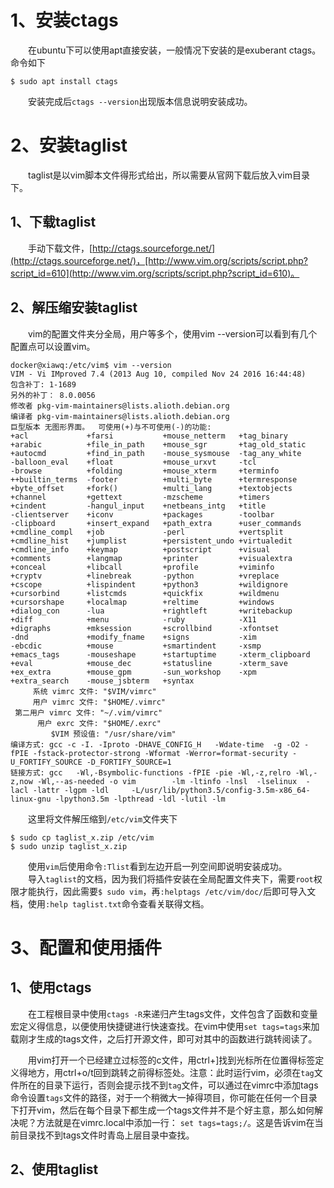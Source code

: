 # 1、安装ctags
&emsp;&emsp;在ubuntu下可以使用apt直接安装，一般情况下安装的是exuberant ctags。命令如下
```
$ sudo apt install ctags
```
&emsp;&emsp;安装完成后```ctags --version```出现版本信息说明安装成功。

# 2、安装taglist
&emsp;&emsp;taglist是以vim脚本文件得形式给出，所以需要从官网下载后放入vim目录下。
## 1、下载taglist
&emsp;&emsp;手动下载文件，[http://ctags.sourceforge.net/](http://ctags.sourceforge.net/)，[http://www.vim.org/scripts/script.php?script_id=610](http://www.vim.org/scripts/script.php?script_id=610)。
## 2、解压缩安装taglist
&emsp;&emsp;vim的配置文件夹分全局，用户等多个，使用vim --version可以看到有几个配置点可以设置vim。
```
docker@xiawq:/etc/vim$ vim --version
VIM - Vi IMproved 7.4 (2013 Aug 10, compiled Nov 24 2016 16:44:48)
包含补丁: 1-1689
另外的补丁： 8.0.0056
修改者 pkg-vim-maintainers@lists.alioth.debian.org
编译者 pkg-vim-maintainers@lists.alioth.debian.org
巨型版本 无图形界面。  可使用(+)与不可使用(-)的功能:
+acl             +farsi           +mouse_netterm   +tag_binary
+arabic          +file_in_path    +mouse_sgr       +tag_old_static
+autocmd         +find_in_path    -mouse_sysmouse  -tag_any_white
-balloon_eval    +float           +mouse_urxvt     -tcl
-browse          +folding         +mouse_xterm     +terminfo
++builtin_terms  -footer          +multi_byte      +termresponse
+byte_offset     +fork()          +multi_lang      +textobjects
+channel         +gettext         -mzscheme        +timers
+cindent         -hangul_input    +netbeans_intg   +title
-clientserver    +iconv           +packages        -toolbar
-clipboard       +insert_expand   +path_extra      +user_commands
+cmdline_compl   +job             -perl            +vertsplit
+cmdline_hist    +jumplist        +persistent_undo +virtualedit
+cmdline_info    +keymap          +postscript      +visual
+comments        +langmap         +printer         +visualextra
+conceal         +libcall         +profile         +viminfo
+cryptv          +linebreak       -python          +vreplace
+cscope          +lispindent      +python3         +wildignore
+cursorbind      +listcmds        +quickfix        +wildmenu
+cursorshape     +localmap        +reltime         +windows
+dialog_con      -lua             +rightleft       +writebackup
+diff            +menu            -ruby            -X11
+digraphs        +mksession       +scrollbind      -xfontset
-dnd             +modify_fname    +signs           -xim
-ebcdic          +mouse           +smartindent     -xsmp
+emacs_tags      -mouseshape      +startuptime     -xterm_clipboard
+eval            +mouse_dec       +statusline      -xterm_save
+ex_extra        +mouse_gpm       -sun_workshop    -xpm
+extra_search    -mouse_jsbterm   +syntax          
     系统 vimrc 文件: "$VIM/vimrc"
     用户 vimrc 文件: "$HOME/.vimrc"
 第二用户 vimrc 文件: "~/.vim/vimrc"
      用户 exrc 文件: "$HOME/.exrc"
         $VIM 预设值: "/usr/share/vim"
编译方式: gcc -c -I. -Iproto -DHAVE_CONFIG_H   -Wdate-time  -g -O2 -fPIE -fstack-protector-strong -Wformat -Werror=format-security -U_FORTIFY_SOURCE -D_FORTIFY_SOURCE=1      
链接方式: gcc   -Wl,-Bsymbolic-functions -fPIE -pie -Wl,-z,relro -Wl,-z,now -Wl,--as-needed -o vim        -lm -ltinfo -lnsl  -lselinux  -lacl -lattr -lgpm -ldl     -L/usr/lib/python3.5/config-3.5m-x86_64-linux-gnu -lpython3.5m -lpthread -ldl -lutil -lm      
```
&emsp;&emsp;这里将文件解压缩到```/etc/vim```文件夹下
```
$ sudo cp taglist_x.zip /etc/vim
$ sudo unzip taglist_x.zip
```
&emsp;&emsp;使用```vim```后使用命令```:Tlist```看到左边开启一列空间即说明安装成功。  
&emsp;&emsp;导入```taglist```的文档，因为我们将插件安装在全局配置文件夹下，需要```root```权限才能执行，因此需要```$ sudo vim```，再```:helptags /etc/vim/doc/```后即可导入文档，使用```:help taglist.txt```命令查看关联得文档。
# 3、配置和使用插件
## 1、使用ctags
&emsp;&emsp;在工程根目录中使用```ctags -R```来递归产生tags文件，文件包含了函数和变量宏定义得信息，以便使用快捷键进行快速查找。在vim中使用```set tags=tags```来加载刚才生成的tags文件，之后打开源文件，即可对其中的函数进行跳转阅读了。

&emsp;&emsp;用vim打开一个已经建立过标签的c文件，用ctrl+]找到光标所在位置得标签定义得地方，用ctrl+o/t回到跳转之前得标签处。注意：此时运行vim，必须在```tag```文件所在的目录下运行，否则会提示找不到```tag```文件，可以通过在vimrc中添加tags命令设置```tags```文件的路径，对于一个稍微大一掉得项目，你可能在任何一个目录下打开vim，然后在每个目录下都生成一个tags文件并不是个好主意，那么如何解决呢？方法就是在vimrc.local中添加一行：
```set tags=tags;/```。这是告诉vim在当前目录找不到tags文件时青岛上层目录中查找。

## 2、使用taglist

